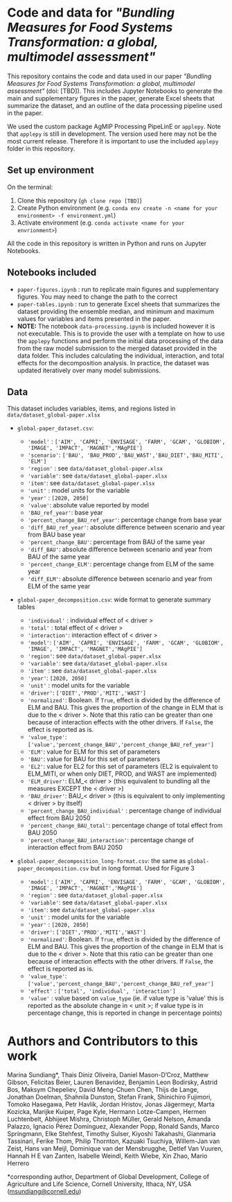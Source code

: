# Code and data for *"Bundling Measures for Food Systems Transformation: a global, multimodel assessment"*
This repository contains the code and data used in our paper *"Bundling Measures for Food Systems Transformation: a global, multimodel assessment"* (doi: [TBD]). This includes Jupyter Notebooks to generate the main and supplementary figures in the paper, generate Excel sheets that summarize the dataset, and an outline of the data processing pipeline used in the paper.

We used the custom package AgMIP Processing PipeLinE or `applepy`. Note that `applepy` is still in development. The version used here may not be the most current release. Therefore it is important to use the included `applepy` folder in this repository. 

## Set up environment
On the terminal:
1. Clone this repository (`gh clone repo [TBD]`)
2. Create Python environment (e.g. `conda env create -n <name for your environment> -f environment.yml`)
3. Activate environment (e.g. `conda activate <name for your envrionment>`)

All the code in this repository is written in Python and runs on Jupyter Notebooks.

## Notebooks included
* `paper-figures.ipynb` : run to replicate main figures and supplementary figures. You may need to change the path to the correct 
* `paper-tables.ipynb` : run to generate Excel sheets that summarizes the dataset providing the ensemble median, and minimum and maximum values for variables and items presented in the paper.
* **NOTE:** The notebook `data-processing.ipynb` is included however it is not executable. This is to provide the user with a template on how to use the `applepy` functions and perform the initial data processing of the data from the raw model submission to the merged dataset provided in the data folder. This includes calculating the individual, interaction, and total effects for the decomposition analysis. In practice, the dataset was updated iteratively over many model submissions. 

## Data 
This dataset includes variables, items, and regions listed in `data/dataset_global-paper.xlsx`
* `global-paper_dataset.csv`: 
  * `'model'` : `['AIM', 'CAPRI', 'ENVISAGE', 'FARM', 'GCAM', 'GLOBIOM', 'IMAGE', 'IMPACT', 'MAGNET','MAgPIE']`
  * `'scenario'`: `['BAU', 'BAU_PROD','BAU_WAST','BAU_DIET','BAU_MITI', 'ELM']`
  * `'region'` : see `data/dataset_global-paper.xlsx` 
  * `'variable'`: see `data/dataset_global-paper.xlsx` 
  * `'item'`: see `data/dataset_global-paper.xlsx`
  * `'unit'` : model units for the variable
  * `'year'` : `[2020, 2050]`
  * `'value'`: absolute value reported by model
  * `'BAU_ref_year'`: base year
  * `'percent_change_BAU_ref_year'`: percentage change from base year
  * `'diff_BAU_ref_year'`: absolute difference between scenario and year from BAU base year
  * `'percent_change_BAU'`: percentage from BAU of the same year
  * `'diff_BAU'`: absolute difference between scenario and year from BAU of the same year
  * `'percent_change_ELM'`: percentage change from ELM of the same year
  * `'diff_ELM'`: absolute difference between scenario and year from ELM of the same year

* `global-paper_decomposition.csv`: wide format to generate summary tables
  * `'individual'` : individual effect of < driver >
  * `'total'` : total effect of < driver >
  * `'interaction'`: interaction effect of < driver >
  * `'model'`: `['AIM', 'CAPRI', 'ENVISAGE', 'FARM', 'GCAM', 'GLOBIOM', 'IMAGE', 'IMPACT', 'MAGNET','MAgPIE']`
  * `'region'`: see `data/dataset_global-paper.xlsx`
  * `'variable'`: see `data/dataset_global-paper.xlsx`
  * `'item'` : see `data/dataset_global-paper.xlsx`
  * `'year'`: `[2020, 2050]`
  * `'unit'` : model units for the variable
  * `'driver'`: `['DIET','PROD','MITI','WAST']`
  * `'normalized'`: Boolean. If `True`, effect is divided by the difference of ELM and BAU. This gives the proportion of the change in ELM that is due to the < driver >. Note that this ratio can be greater than one because of interaction effects with the other drivers. If `False`, the effect is reported as is. 
  * `'value_type'`: `['value','percent_change_BAU','percent_change_BAU_ref_year']` 
  * `'ELM'`: value for ELM for this set of parameters
  * `'BAU'`: value for BAU for this set of parameters
  * `'EL2'`: value for EL2 for this set of parameters (EL2 is equivalent to ELM_MITI, or when only DIET, PROD, and WAST are implemented)
  * `'ELM_driver'`: ELM_< driver > (this equivalent to bundling all the measures EXCEPT the < driver >)
  * `'BAU_driver'`: BAU_< driver > (this is equivalent to only implementing < driver > by itself)
  * `'percent_change_BAU_individual'` : percentage change of individual effect from BAU 2050
  * `'percent_change_BAU_total'`: percentage change of total effect from BAU 2050
  * `'percent_change_BAU_interaction'`: percentage change of interaction effect from BAU 2050

* `global-paper_decomposition_long-format.csv`: the same as `global-paper_decomposition.csv` but in long format. Used for Figure 3
  * `'model'` : `['AIM', 'CAPRI', 'ENVISAGE', 'FARM', 'GCAM', 'GLOBIOM', 'IMAGE', 'IMPACT', 'MAGNET','MAgPIE']`
  * `'region'` : see `data/dataset_global-paper.xlsx` 
  * `'variable'`: see `data/dataset_global-paper.xlsx` 
  * `'item'`: see `data/dataset_global-paper.xlsx`
  * `'unit'` : model units for the variable
  * `'year'` : `[2020, 2050]`
  * `'driver'`: `['DIET','PROD','MITI','WAST']`
  * `'normalized'`: Boolean. If `True`, effect is divided by the difference of ELM and BAU. This gives the proportion of the change in ELM that is due to the < driver >. Note that this ratio can be greater than one because of interaction effects with the other drivers. If `False`, the effect is reported as is. 
  * `'value_type'`: `['value','percent_change_BAU','percent_change_BAU_ref_year']` 
  * `'effect'` : `['total', 'individual', 'interaction']`
  * `'value'` : value based on `value_type` (ie. if value type is 'value' this is reported as the absolute change in < unit >; if value type is in percentage change, this is reported in change in percentage points)

# Authors and Contributors to this work
Marina Sundiang*, Thais Diniz Oliveira, Daniel Mason-D’Croz, Matthew Gibson, Felicitas Beier, Lauren Benavidez, Benjamin Leon Bodirsky, Astrid Bos, Maksym Chepeliev, David Meng-Chuen Chen, Thijs de Lange, Jonathan Doelman, Shahnila Dunston, Stefan Frank, Shinichiro Fujimori, Tomoko Hasegawa, Petr Havlik, Jordan Hristov, Jonas Jägermeyr, Marta Kozicka, Marijke Kuiper, Page Kyle, Hermann Lotze-Campen, Hermen Luchtenbelt, Abhijeet Mishra, Christoph Müller, Gerald Nelson, Amanda Palazzo, Ignacio Pérez Domínguez, Alexander Popp, Ronald Sands, Marco Springmann, Elke Stehfest, Timothy Sulser, Kiyoshi Takahashi, Gianmaria Tassinari, Ferike Thom, Philip Thornton, Kazuaki Tsuchiya, Willem-Jan van Zeist, Hans van Meijl, Dominique van der Mensbrugghe, Detlef Van Vuuren, Hannah H E van Zanten, Isabelle Weindl, Keith Wiebe, Xin Zhao, Mario Herrero

*corresponding author, Department of Global Development, College of Agriculture and Life Science, Cornell University, Ithaca, NY, USA (msundiang@cornell.edu)

